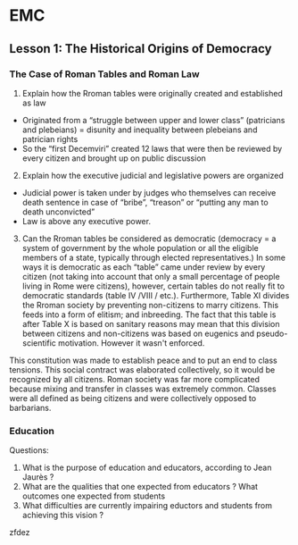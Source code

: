 
# EMC 

## Lesson 1: The Historical Origins of Democracy

### The Case of Roman Tables and Roman Law

1.  Explain how the Rroman tables were originally created and established as law
-   Originated from a “struggle between upper and lower class” (patricians and plebeians) = disunity and inequality between plebeians and patrician rights
-   So the “first Decemviri” created 12 laws that were then be reviewed by every citizen and brought up on public discussion
2.  Explain how the executive judicial and legislative powers are organized
-   Judicial power is taken under by judges who themselves can receive death sentence in case of “bribe”, “treason” or “putting any man to death unconvicted”
-   Law is above any executive power.
3.  Can the Rroman tables be considered as democratic (democracy = a system of government by the whole population or all the eligible members of a state, typically through elected representatives.)
In some ways it is democratic as each “table” came under review by every citizen (not taking into account that only a small percentage of people living in Rome were citizens), however, certain tables do not really fit to democratic standards (table IV /VIII / etc.). Furthermore, Table XI divides the Rroman society by preventing non-citizens to marry citizens. This feeds into a form of elitism; and inbreeding. The fact that this table is after Table X  is based on sanitary reasons may mean that this division between citizens and non-citizens was based on eugenics and pseudo-scientific motivation. However it wasn't enforced. 

This constitution was made to establish peace and to put an end to class tensions. This social contract was elaborated collectively, so it would be recognized by all citizens. Roman society was far more complicated because mixing and transfer in classes was extremely common. Classes were all defined as being citizens and were collectively opposed to barbarians. 

### Education
Questions:

1. What is the purpose of education and educators, according to Jean Jaurès ?
2. What are the qualities that one expected from educators ? What outcomes one expected from students
3. What difficulties are currently impairing eductors and students from achieving this vision ?

zfdez
<!--stackedit_data:
eyJoaXN0b3J5IjpbLTIxMDU0MjMzMTYsMzk4MzI4NjcxLC0xOD
g3NzU4NzE0LDE4NzMzNjI2MDcsLTMzMjE4NzE4OCw3Mzc2MDky
NjEsNDM4OTg0MzI1LC0xODM1NDg3OTAwXX0=
-->